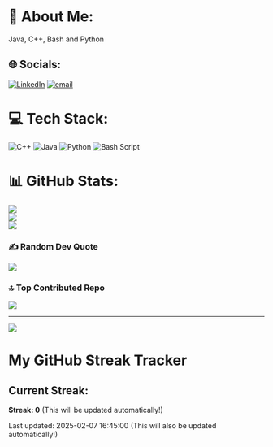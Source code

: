 # 💫 About Me:
Java, C++, Bash and Python


## 🌐 Socials:
[![LinkedIn](https://img.shields.io/badge/LinkedIn-%230077B5.svg?logo=linkedin&logoColor=white)](https://linkedin.com/in/https://www.linkedin.com/in/itzblackhat/) [![email](https://img.shields.io/badge/Email-D14836?logo=gmail&logoColor=white)](mailto:mdfaizanashrafi13032001@gmail.com) 

# 💻 Tech Stack:
![C++](https://img.shields.io/badge/c++-%2300599C.svg?style=for-the-badge&logo=c%2B%2B&logoColor=white) ![Java](https://img.shields.io/badge/java-%23ED8B00.svg?style=for-the-badge&logo=openjdk&logoColor=white) ![Python](https://img.shields.io/badge/python-3670A0?style=for-the-badge&logo=python&logoColor=ffdd54) ![Bash Script](https://img.shields.io/badge/bash_script-%23121011.svg?style=for-the-badge&logo=gnu-bash&logoColor=white)
# 📊 GitHub Stats:
![](https://github-readme-stats.vercel.app/api?username=mdfaizanashrafi&theme=dark&hide_border=false&include_all_commits=false&count_private=false)<br/>
![](https://github-readme-streak-stats.herokuapp.com/?user=mdfaizanashrafi&theme=dark&hide_border=false)<br/>
![](https://github-readme-stats.vercel.app/api/top-langs/?username=mdfaizanashrafi&theme=dark&hide_border=false&include_all_commits=false&count_private=false&layout=compact)

### ✍️ Random Dev Quote
![](https://quotes-github-readme.vercel.app/api?type=horizontal&theme=radical)

### 🔝 Top Contributed Repo
![](https://github-contributor-stats.vercel.app/api?username=mdfaizanashrafi&limit=5&theme=dark&combine_all_yearly_contributions=true)

---
[![](https://visitcount.itsvg.in/api?id=mdfaizanashrafi&icon=0&color=0)](https://visitcount.itsvg.in)

<!-- Proudly created with GPRM ( https://gprm.itsvg.in ) -->


# My GitHub Streak Tracker

## Current Streak:
**Streak: 0** (This will be updated automatically!)

Last updated: 2025-02-07 16:45:00 (This will also be updated automatically!)

